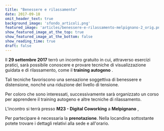 ```yaml
---
title: "Benessere e rilassamento"
date: 2017-09-18
omit_header_text: true
background_image: 'sfondo_articoli.png'
featured_image: 'articles/benessere-e-rilassamento-melpignano-2_orig.png'
show_featured_image_at_the_top: true
show_featured_image_at_the_bottom: false
show_reading_time: true
draft: false
---
```


Il **29 settembre 2017** terrò un incontro gratuito in cui, attraverso
esercizi pratici, sarà possibile conoscere e provare tecniche di
visualizzazione guidata e di rilassamento, come il **training autogeno** .  
  
Tali tecniche favoriscono una sensazione soggettiva di benessere e
distensione, nonché una riduzione del livello di tensione.  
  
Per coloro che sono interessati, successivamente sarà organizzato un corso per
apprendere il training autogeno e altre tecniche di rilassamento.  
  
L'incontro si terrà presso **M23 - Digital Coworking** a **Melpignano** ,  
  
Per partecipare è necessaria la **prenotazione**.  Nella locandina sottostante
potete trovare i dettagli relativi alla sede e all'orario.

